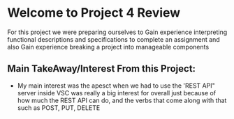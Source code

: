 # Welcome to Project 4 Review

For this project we were preparing ourselves to Gain experience interpreting functional descriptions and specifications to complete an assignment and also
Gain experience breaking a project into manageable components

## Main TakeAway/Interest From this Project:

- My main interest was the apesct when we had to use the 'REST API" server inside VSC was really a big interest for overall just because of how much the REST API can do, and the verbs that come along with that such as POST, PUT, DELETE

